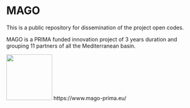 # MAGO
This is a public repository for dissemination of the project open codes. 

MAGO is a PRIMA funded innovation project of 3 years duration and grouping 11 partners of all the Mediterranean basin. 


<img src="https://user-images.githubusercontent.com/50743659/203286449-a722b1a1-b047-49bd-bf50-82cb75b82678.png" width="120">
https://www.mago-prima.eu/
